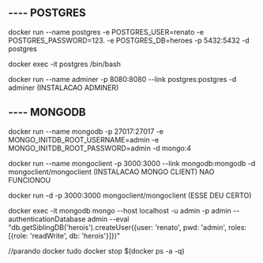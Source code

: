 ## ---- POSTGRES
docker run --name postgres -e POSTGRES_USER=renato -e POSTGRES_PASSWORD=123. -e POSTGRES_DB=heroes -p 5432:5432 -d postgres

docker exec -it postgres /bin/bash

docker run --name adminer -p 8080:8080 --link postgres:postgres -d adminer (INSTALACAO ADMINER)

## ---- MONGODB
docker run --name mongodb -p 27017:27017 -e MONGO_INITDB_ROOT_USERNAME=admin -e MONGO_INITDB_ROOT_PASSWORD=admin -d mongo:4

docker run --name mongoclient -p 3000:3000 --link mongodb:mongodb -d mongoclient/mongoclient (INSTALACAO MONGO CLIENT) NAO FUNCIONOU

docker run -d -p 3000:3000 mongoclient/mongoclient (ESSE DEU CERTO)



docker exec -it mongodb mongo --host localhost -u admin -p admin --authenticationDatabase admin --eval "db.getSiblingDB('herois').createUser({user: 'renato', pwd: 'admin', roles: [{role: 'readWrite', db: 'herois'}]})"

//parando docker tudo
docker stop $(docker ps -a -q)